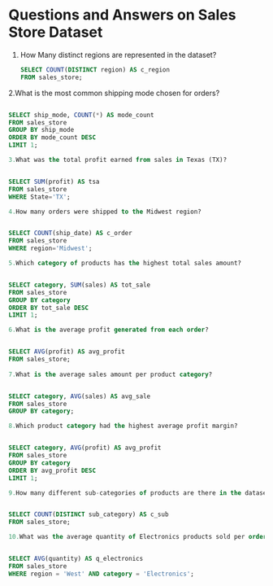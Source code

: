 # Questions and Answers on Sales Store Dataset

1. How Many distinct regions are represented in the dataset?
   
   
   ```sql
   SELECT COUNT(DISTINCT region) AS c_region 
   FROM sales_store;
   
2.What is the most common shipping mode chosen for orders?


```sql

SELECT ship_mode, COUNT(*) AS mode_count    
FROM sales_store
GROUP BY ship_mode
ORDER BY mode_count DESC
LIMIT 1;

3.What was the total profit earned from sales in Texas (TX)?


SELECT SUM(profit) AS tsa  
FROM sales_store 
WHERE State='TX';

4.How many orders were shipped to the Midwest region?


SELECT COUNT(ship_date) AS c_order   
FROM sales_store
WHERE region='Midwest';

5.Which category of products has the highest total sales amount?


SELECT category, SUM(sales) AS tot_sale 
FROM sales_store
GROUP BY category
ORDER BY tot_sale DESC
LIMIT 1;

6.What is the average profit generated from each order?


SELECT AVG(profit) AS avg_profit   
FROM sales_store;
 
7.What is the average sales amount per product category?


SELECT category, AVG(sales) AS avg_sale  
FROM sales_store
GROUP BY category;

8.Which product category had the highest average profit margin?


SELECT category, AVG(profit) AS avg_profit 
FROM sales_store
GROUP BY category
ORDER BY avg_profit DESC
LIMIT 1;

9.How many different sub-categories of products are there in the dataset?


SELECT COUNT(DISTINCT sub_category) AS c_sub  
FROM sales_store;

10.What was the average quantity of Electronics products sold per order in the West region?


SELECT AVG(quantity) AS q_electronics
FROM sales_store        
WHERE region = 'West' AND category = 'Electronics';
